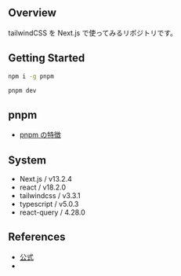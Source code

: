 ## Overview

tailwindCSS を Next.js で使ってみるリポジトリです。

## Getting Started

```bash
npm i -g pnpm
```

```bash
pnpm dev
```

## pnpm

- [pnpm の特徴](https://zenn.dev/azukiazusa/articles/pnpm-feature)

## System

- Next.js / v13.2.4
- react / v18.2.0
- tailwindcss / v3.3.1
- typescript / v5.0.3
- react-query / 4.28.0

## References

- [公式](https://tailwindcss.com/docs/installation)
- []()
